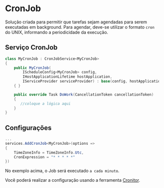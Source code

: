 # CronJob
Solução criada para permitir que tarefas sejam agendadas para serem executadas em background. Para agendar, deve-se utilizar o formato `cron` do UNIX, informando a periodicidade da execução.

## Serviço CronJob
```csharp
class MyCronJob : CronJobService<MyCronJob>
{
    public MyCronJob(
        IScheduleConfig<MyCronJob> config, 
        IHostApplicationLifetime hostApplication, 
        IServiceProvider serviceProvider) : base(config, hostApplication, serviceProvider)
    { }

    public override Task DoWork(CancellationToken cancellationToken)
    {
       //coloque a lógica aqui
    }
}
```

## Configurações
```csharp
...
services.AddCronJob<MyCronJob>(options => 
{
    TimeZoneInfo = TimeZoneInfo.Utc,
    CronExpression = "* * * * *"
})
```

No exemplo acima, o Job será executado `a cada minuto`.

Você poderá realizar a configuração usando a ferramenta [Cronitor](https://crontab.guru/).